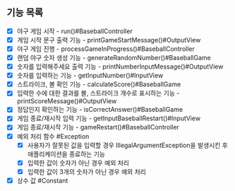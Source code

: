 ## 기능 목록

- [x] 야구 게임 시작 - run()#BaseballController
- [x] 게임 시작 문구 출력 기능 - printGameStartMessage()#OutputView
- [x] 야구 게임 진행 - processGameInProgress()#BaseballController
- [x] 랜덤 야구 숫자 생성 기능 - generateRandomNumber()#BaseballGame
- [x] 숫자를 입력해주세요 출력 기능 - printNumberInputMessage()#OutputView
- [x] 숫자를 입력하는 기능 - getInputNumber()#InputView
- [x] 스트라이크, 볼 확인 기능 - calculateScore()#BaseballGame
- [x] 입력한 수에 대한 결과를 볼, 스트라이크 개수로 표시하는 기능 - printScoreMessage()#OutputView
- [x] 정답인지 확인하는 기능 - isCorrectAnswer()#BaseballGame
- [x] 게임 종료/재시작 입력 기능 - getInputBaseballRestart()#InputView
- [x] 게임 종료/재시작 기능 - gameRestart()#BaseballController
- [x] 예외 처리 함수 #Exception
  - [x] 사용자가 잘못된 값을 입력할 경우 IllegalArgumentException을 발생시킨 후 애플리케이션을 종료하는 기능
  - [x] 입력한 값이 숫자가 아닌 경우 예외 처리
  - [x] 입력한 값이 3개의 숫자가 아닌 경우 예외 처리
- [x] 상수 값 #Constant